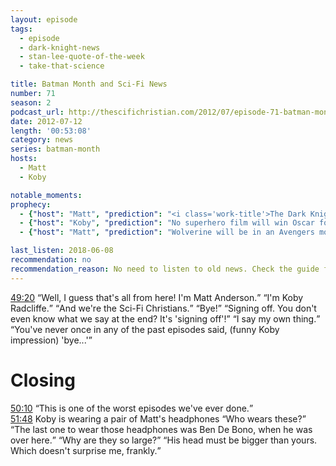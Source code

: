 ```yaml
---
layout: episode
tags:
  - episode
  - dark-knight-news
  - stan-lee-quote-of-the-week
  - take-that-science

title: Batman Month and Sci-Fi News
number: 71
season: 2
podcast_url: http://thescifichristian.com/2012/07/episode-71-batman-month-and-sci-fi-news/
date: 2012-07-12
length: '00:53:08'
category: news
series: batman-month
hosts:
  - Matt
  - Koby

notable_moments:
prophecy: 
  - {"host": "Matt", "prediction": "<i class='work-title'>The Dark Knight Rises</i> will be the best movie of the year.", "veracity": false, "comments": "Counted as false because Matt did not consider it to be the best of the year."}
  - {"host": "Koby", "prediction": "No superhero film will win Oscar for Best Picture.", "veracity": undefined, "comments": "I really want to count <i class='work-title'>Birdman</i> as a superhero film, but I'll be fair and say this has not yet happened."}
  - {"host": "Matt", "prediction": "Wolverine will be in an Avengers movie in his lifetime, but not in <i class='work-title'>Avengers 2</i>", "veracity": undefined, "comments": "Was not in <i class='work-title'>Avengers: Age of Ultron</i>, and if Disney's acquisition of Fox goes through, it's only a matter of time."}

last_listen: 2018-06-08
recommendation: no
recommendation_reason: No need to listen to old news. Check the guide for what's interesting in hindsight.
---
```

<div class="quote">
  <a class="timestamp tag is-medium is-rounded is-primary" href="http://thescifichristian.com/2012/07/episode-71-batman-month-and-sci-fi-news/#t=49:20">49:20</a>
  <span class="quote-context is-size-6"></span>
  <q class="matt">Well, I guess that's all from here! I'm Matt Anderson.</q>
  <q class="koby">I'm Koby Radcliffe.</q>
  <q class="matt">And we're the Sci-Fi Christians.</q>
  <q class="koby">Bye!</q>
  <q class="matt">Signing off. You don't even know what we say at the end? It's 'signing off'!</q>
  <q class="koby">I say my own thing.</q>
  <q class="matt">You've never once in any of the past episodes said, (funny Koby impression) 'bye...'</q>
</div>

# Closing

<div class="quote">
  <a class="timestamp tag is-medium is-rounded is-primary" href="http://thescifichristian.com/2012/07/episode-71-batman-month-and-sci-fi-news/#t=50:10">50:10</a>
  <q class="matt">This is one of the worst episodes we've ever done.</q>
</div>

<div class="quote">
  <a class="timestamp tag is-medium is-rounded is-primary" href="http://thescifichristian.com/2012/07/episode-71-batman-month-and-sci-fi-news/#t=51:48">51:48</a>
  <span class="quote-context is-size-6">Koby is wearing a pair of Matt's headphones</span>
  <q class="koby">Who wears these?</q>
  <q class="matt">The last one to wear those headphones was Ben De Bono, when he was over here.</q>
  <q class="koby">Why are they so large?</q>
  <q class="matt">His head must be bigger than yours. Which doesn't surprise me, frankly.</q>
</div>